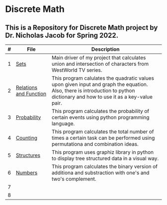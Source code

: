 # Discrete Math

## This is a Repository for Discrete Math project by Dr. Nicholas Jacob for Spring 2022.

|   #   | File            | Description                                        |
| :---: | --------------- | -------------------------------------------------- |
|   1   | <a href="https://github.com/aayushbhurtel/Discrete_Math/blob/main/BhurtelAayush_CPSMA_3913_01_Lesson1_Sets.ipynb">Sets</a>         | Main driver of my project that calculates union and intersection of characters from WestWorld TV series.      |
|   2   | <a href="https://github.com/aayushbhurtel/Discrete_Math/blob/main/BhurtelAayush_CPSMA3913_Lesson2_Relations.ipynb">Relations and Function</a>         | This program calulates the quadratic values upon given input and graph the equation. Also, there is introduction to python dictionary and how to use it as a key-value pair.|
|3| <a href="https://github.com/aayushbhurtel/Discrete_Math/blob/main/BhurtelAayush_CPSMA_3913_01_Lesson3_Probability.ipynb"> Probability </a> | This program calculates the probability of certain events using python programming language.|
|4| <a href="https://github.com/aayushbhurtel/Discrete_Math/blob/main/BhurtelAayush_CPSMA3913_Lesson4_Counting.ipynb"> Counting </a> |This program calculates the total number of times a certain task can be performed using permutationa and combination ideas.|
|5| <a href="https://github.com/aayushbhurtel/Discrete_Math/blob/main/BhurtelAayush_CPSMA_3913_Project_5_Structures.ipynb"> Structures </a> |This program uses graphiz library in python to display tree structured data in a visual way.|
|6| <a href="https://github.com/aayushbhurtel/Discrete_Math/blob/main/BhurtelAayush_CPSMA_3913_Project_6_Numbers.ipynb"> Numbers </a> |This program calculates the binary version of additiona and substraction with one's and two's complement.|
|7| <a href="https://github.com/aayushbhurtel/Discrete_Math/blob/main/BhurtelAayush_CPSMA3913.ipynb"> </a> ||
|8| <a href="https://github.com/aayushbhurtel/Discrete_Math/blob/main/BhurtelAayush_CPSMA3913.ipynb"> </a> ||
